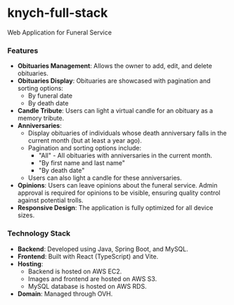 # knych-full-stack
Web Application for Funeral Service

### Features

- **Obituaries Management**: Allows the owner to add, edit, and delete obituaries.
- **Obituaries Display**: Obituaries are showcased with pagination and sorting options:
  - By funeral date
  - By death date
- **Candle Tribute**: Users can light a virtual candle for an obituary as a memory tribute.
- **Anniversaries**:
  - Display obituaries of individuals whose death anniversary falls in the current month (but at least a year ago).
  - Pagination and sorting options include:
    - "All" - All obituaries with anniversaries in the current month.
    - "By first name and last name"
    - "By death date"
  - Users can also light a candle for these anniversaries.
- **Opinions**: Users can leave opinions about the funeral service. Admin approval is required for opinions to be visible, ensuring quality control against potential trolls.
- **Responsive Design**: The application is fully optimized for all device sizes.

### Technology Stack

- **Backend**: Developed using Java, Spring Boot, and MySQL.
- **Frontend**: Built with React (TypeScript) and Vite.
- **Hosting**:
  - Backend is hosted on AWS EC2.
  - Images and frontend are hosted on AWS S3.
  - MySQL database is hosted on AWS RDS.
- **Domain**: Managed through OVH.
